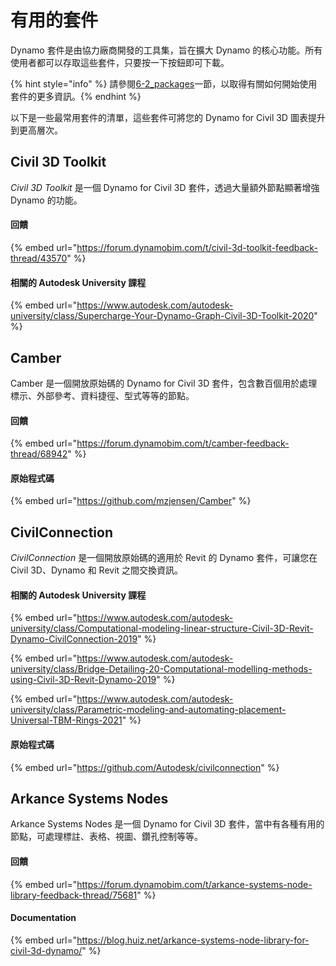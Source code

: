 # 有用的套件

Dynamo 套件是由協力廠商開發的工具集，旨在擴大 Dynamo 的核心功能。所有使用者都可以存取這些套件，只要按一下按鈕即可下載。

{% hint style="info" %} 請參閱[6-2_packages](../6\_custom\_nodes\_and\_packages/6-2\_packages/ "mention")一節，以取得有關如何開始使用套件的更多資訊。{% endhint %}

以下是一些最常用套件的清單，這些套件可將您的 Dynamo for Civil 3D 圖表提升到更高層次。

## Civil 3D Toolkit

_Civil 3D Toolkit_ 是一個 Dynamo for Civil 3D 套件，透過大量額外節點顯著增強 Dynamo 的功能。

#### 回饋

{% embed url="https://forum.dynamobim.com/t/civil-3d-toolkit-feedback-thread/43570" %}

#### 相關的 Autodesk University 課程

{% embed url="https://www.autodesk.com/autodesk-university/class/Supercharge-Your-Dynamo-Graph-Civil-3D-Toolkit-2020" %}

## Camber

Camber 是一個開放原始碼的 Dynamo for Civil 3D 套件，包含數百個用於處理標示、外部參考、資料捷徑、型式等等的節點。

#### 回饋

{% embed url="https://forum.dynamobim.com/t/camber-feedback-thread/68942" %}

#### 原始程式碼

{% embed url="https://github.com/mzjensen/Camber" %}

## CivilConnection

_CivilConnection_ 是一個開放原始碼的適用於 Revit 的 Dynamo 套件，可讓您在 Civil 3D、Dynamo 和 Revit 之間交換資訊。

#### 相關的 Autodesk University 課程

{% embed url="https://www.autodesk.com/autodesk-university/class/Computational-modeling-linear-structure-Civil-3D-Revit-Dynamo-CivilConnection-2019" %}

{% embed url="https://www.autodesk.com/autodesk-university/class/Bridge-Detailing-20-Computational-modelling-methods-using-Civil-3D-Revit-Dynamo-2019" %}

{% embed url="https://www.autodesk.com/autodesk-university/class/Parametric-modeling-and-automating-placement-Universal-TBM-Rings-2021" %}

#### 原始程式碼

{% embed url="https://github.com/Autodesk/civilconnection" %}

## Arkance Systems Nodes

Arkance Systems Nodes 是一個 Dynamo for Civil 3D 套件，當中有各種有用的節點，可處理標註、表格、視圖、鑽孔控制等等。

#### 回饋

{% embed url="https://forum.dynamobim.com/t/arkance-systems-node-library-feedback-thread/75681" %}

#### Documentation

{% embed url="https://blog.huiz.net/arkance-systems-node-library-for-civil-3d-dynamo/" %}
